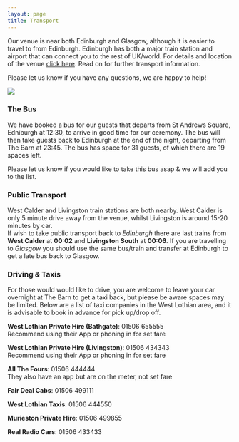 ```yaml
---
layout: page
title: Transport
---
```


Our venue is near both Edinburgh and Glasgow, although it is easier to travel to from Edinburgh. Edinburgh has both a major train station and airport that can connect you to the rest of UK/world. For details and location of the venue [click here](venue.md). Read on for further transport information.

Please let us know if you have any questions, we are happy to help!

<a href="https://lh3.googleusercontent.com/tgGTI5ENL_tDQRi4vmQfQOTL3PoC87zLCCU6cP_1ZGEjB3NC19ND5yAB2CsG133iOPJ5bQ1zllY1e_f2RQxTk7oX3wtU4aaN3Lm0qXdz-EtSeI_1pm-bh29Q2htWpD-1jMY3qas_BA=w2400?source=screenshot.guru"> <img src="https://lh3.googleusercontent.com/tgGTI5ENL_tDQRi4vmQfQOTL3PoC87zLCCU6cP_1ZGEjB3NC19ND5yAB2CsG133iOPJ5bQ1zllY1e_f2RQxTk7oX3wtU4aaN3Lm0qXdz-EtSeI_1pm-bh29Q2htWpD-1jMY3qas_BA=w600-h315-p-k" /> </a>

### The Bus

We have booked a bus for our guests that departs from St Andrews Square, Edniburgh at 12:30, to arrive in good time for our ceremony. The bus will then take guests back to Edinburgh at the end of the night, departing from The Barn at 23:45. The bus has space for 31 guests, of which there are 19 spaces left. 

Please let us know if you would like to take this bus asap & we will add you to the list.

### Public Transport

West Calder and Livingston train stations are both nearby. West Calder is only 5 minute drive away from the venue, whilst Livingston is around 15-20 minutes by car.<br/>
If wish to take public transport back to *Edinburgh* there are last trains from **West Calder** at **00:02** and **Livingston South** at **00:06**. If you are travelling to *Glasgow* you should use the same bus/train and transfer at Edinburgh to get a late bus back to Glasgow.

### Driving & Taxis

For those would would like to drive, you are welcome to leave your car overnight at The Barn to get a taxi back, but please be aware spaces may be limited. Below are a list of taxi companies in the West Lothian area, and it is advisable to book in advance for pick up/drop off.

**West Lothian Private Hire (Bathgate)**: 01506 655555<br/>
Recommend using their App or phoning in for set fare

**West Lothian Private Hire (Livingston)**: 01506 434343<br/>
Recommend using their App or phoning in for set fare

**All The Fours**: 01506 444444<br/>
They also have an app but are on the meter, not set fare

**Fair Deal Cabs**: 01506 499111

**West Lothian Taxis**: 01506 444550

**Murieston Private Hire**: 01506 499855

**Real Radio Cars**: 01506 433433
